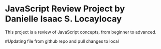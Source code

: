 # JavaScript Review Project by Danielle Isaac S. Locaylocay
This project is a review of JavaScript concepts, from beginner to advanced.

#Updating file from github repo and pull changes to local
